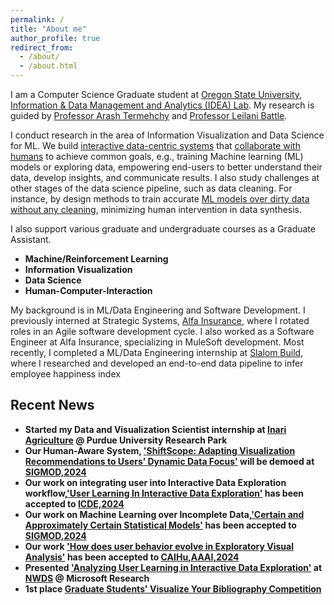 ```yaml
---
permalink: /
title: "About me"
author_profile: true
redirect_from: 
  - /about/
  - /about.html
---
```


I am a Computer Science Graduate student at [Oregon State University](https://oregonstate.edu/about), [Information & Data Management and Analytics (IDEA) Lab](https://research.engr.oregonstate.edu/idea/). My research is guided by [Professor Arash Termehchy](https://engineering.oregonstate.edu/people/arash-termehchy) and [Professor Leilani Battle](https://homes.cs.washington.edu/~leibatt/projects.html).


I conduct research in the area of Information Visualization and Data Science for ML. We build [interactive data-centric systems](https://www.youtube.com/watch?v=n-jST9ShrfU) that [collaborate with humans](https://research.engr.oregonstate.edu/idea/sites/research.engr.oregonstate.edu.idea/files/aaai24_caihu.pdf) to achieve common goals, e.g., training Machine learning (ML) models or exploring data, empowering end-users to better understand their data, develop insights, and communicate results.
I also study challenges at other stages of the data science pipeline, such as data cleaning. For instance, by design methods to train accurate [ML models over dirty data without any cleaning](https://www.youtube.com/watch?v=WBd7OrUfBBk), minimizing human intervention in data synthesis.

I also support various graduate and undergraduate courses as a Graduate Assistant.

- **Machine/Reinforcement Learning**
- **Information Visualization**
- **Data Science**
- **Human-Computer-Interaction**


My background is in ML/Data Engineering and Software Development. 
I previously interned at Strategic Systems, [Alfa Insurance](https://www.alfainsurance.com/about-alfa), where I rotated roles in an Agile software development cycle. I also worked as a Software Engineer at Alfa Insurance, specializing in MuleSoft development. Most recently, I completed a ML/Data Engineering internship at [Slalom Build](https://www.slalombuild.com/data-engineering), where I researched and developed an end-to-end data pipeline to infer employee happiness index

## Recent News
- **Started my Data and Visualization Scientist internship at [Inari Agriculture](https://inari.com/) @ Purdue University Research Park**
- **Our Human-Aware System, ['ShiftScope: Adapting Visualization Recommendations to Users’ Dynamic Data Focus'](http://nischal5123.github.io/files/SIGMOD_Shiftscope.pdf) will be demoed at [SIGMOD,2024](https://2024.sigmod.org/index.shtml)**
- **Our work on integrating user into Interactive Data Exploration workflow,['User Learning In Interactive Data Exploration'](https://research.engr.oregonstate.edu/idea/sites/research.engr.oregonstate.edu.idea/files/icde_24_paper.pdf) has been accepted to [ICDE,2024](https://icde2024.github.io/CFP_lightning.html)**
- **Our work on Machine Learning over Incomplete Data,['Certain and Approximately Certain Statistical Models'](https://research.engr.oregonstate.edu/idea/ml-over-dirty-data) has been accepted to [SIGMOD,2024](https://2024.sigmod.org/index.shtml)**
- **Our work ['How does user behavior evolve in Exploratory Visual Analysis'](https://arxiv.org/pdf/2312.09407.pdf) has been accepted to [CAIHu,AAAI,2024](https://sites.google.com/view/collab-ai-and-human-modeling/home)**
- **Presented ['Analyzing User Learning in Interactive Data Exploration'](https://www.researchgate.net/publication/376450321_Analyzing_User_Learning_in_Interactive_Data_Exploration) at [NWDS](https://www.microsoft.com/en-us/research/event/northwest-database-society-nwds-annual-meeting-2023/) @ Microsoft Research**
- **1st place [Graduate Students' Visualize Your Bibliography Competition](https://guides.library.oregonstate.edu/c.php?g=897062&p=9728058)**


